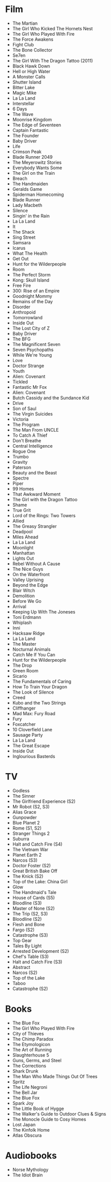 # Film

- The Martian
- The Girl Who Kicked The Hornets Nest
- The Girl Who Played With Fire
- The Force Awakens
- Fight Club
- The Bone Collector
- Se7en
- The Girl With The Dragon Tattoo (2011)
- Black Hawk Down
- Hell or High Water
- A Monster Calls
- Shutter Island
- Bitter Lake
- Magic Mike
- La La Land
- Interstellar
- 6 Days
- The Wave
- Moonrise Kingdom
- The Edge of Seventeen
- Captain Fantastic
- The Founder
- Baby Driver
- Life
- Crimson Peak
- Blade Runner 2049
- The Meyerowitz Stories
- Everybody Wants Some
- The Girl on the Train
- Breach
- The Handmaiden
- Geralds Game
- Spiderman Homecoming
- Blade Runner
- Lady Macbeth
- Silence
- Singin' in the Rain
- La La Land
- It
- The Shack
- Sing Street
- Samsara
- Icarus
- What The Health
- Get Out
- Hunt for the Wilderpeople
- Room
- The Perfect Storm
- Kong: Skull Island
- Free Fire
- 300: Rise of an Empire
- Goodnight Mommy
- Remains of the Day
- Disorder
- Anthropoid
- Tomorrowland
- Inside Out
- The Lost City of Z
- Baby Driver
- The BFG
- The Magnificent Seven
- Seven Psychopaths
- While We're Young
- Love
- Doctor Strange
- Youth
- Alien: Covenant
- Tickled
- Fantastic Mr Fox
- Alien: Covenant
- Butch Cassidy and the Sundance Kid
- Drive
- Son of Saul
- The Virgin Suicides
- Victoria
- The Program
- The Man From UNCLE
- To Catch A Thief
- Don't Breathe
- Central Intelligence
- Rogue One
- Trumbo
- Gravity
- Paterson
- Beauty and the Beast
- Spectre
- Piper
- 99 Homes
- That Awkward Moment
- The Girl with the Dragon Tattoo 
- Shame
- True Grit
- Lord of the Rings: Two Towers
- Allied
- The Greasy Strangler
- Deadpool
- Miles Ahead
- La La Land
- Moonlight
- Manhattan
- Lights Out
- Rebel Without A Cause
- The Nice Guys
- On the Waterfront
- Valley Uprising
- Beyond the Edge 
- Blair Witch
- Demolition
- Before We Go
- Arrival
- Keeping Up With The Joneses
- Toni Erdmann
- Whiplash
- Inni
- Hacksaw Ridge
- La La Land
- The Master
- Nocturnal Animals
- Catch Me If You Can
- Hunt for the Wilderpeople
- The Drop
- Green Room
- Sicario
- The Fundamentals of Caring
- How To Train Your Dragon
- The Look of Silence
- Creed
- Kubo and the Two Strings
- Cliffhanger
- Mad Max: Fury Road
- Fury
- Foxcatcher
- 10 Cloverfield Lane
- Sausage Party
- La La Land
- The Great Escape
- Inside Out
- Inglourious Basterds


# TV

- Godless
- The Sinner
- The Girlfriend Experience (S2)
- Mr Robot (S2, S3)
- Alias Grace
- Gunpowder
- Blue Planet 2
- Rome (S1, S2)
- Stranger Things 2
- Suburra
- Halt and Catch Fire (S4)
- The Vietnam War
- Planet Earth 2
- Narcos (S3)
- Doctor Foster (S2)
- Great British Bake Off
- The Knick (S2)
- Top of the Lake: China Girl
- Glow
- The Handmaid's Tale
- House of Cards (S5)
- Bloodline (S3)
- Master of None (S2)
- The Trip (S2, S3)
- Bloodline (S2)
- Flesh and Bone
- Fargo (S2)
- Catastrophe (S3)
- Top Gear
- Tales By Light
- Arrested Development (S2)
- Chef's Table (S3)
- Halt and Catch Fire (S3)
- Abstract
- Narcos (S2)
- Top of the Lake
- Taboo
- Catastrophe (S2)

# Books

- The Blue Fox
- The Girl Who Played With Fire
- City of Thieves
- The Chimp Paradox
- The Etymologicon
- The Art of Running
- Slaughterhouse 5
- Guns, Germs, and Steel
- The Corrections
- Shark Drunk
- The Man Who Made Things Out Of Trees
- Spritz
- The Life Negroni
- The Bell Jar
- The Blue Fox
- Spark Joy
- The Little Book of Hygge
- The Walker's Guide to Outdoor Clues & Signs
- The Monocle Guide to Cosy Homes
- Lost Japan
- The Kinfolk Home
- Atlas Obscura

# Audiobooks
- Norse Mythology
- The Idiot Brain
